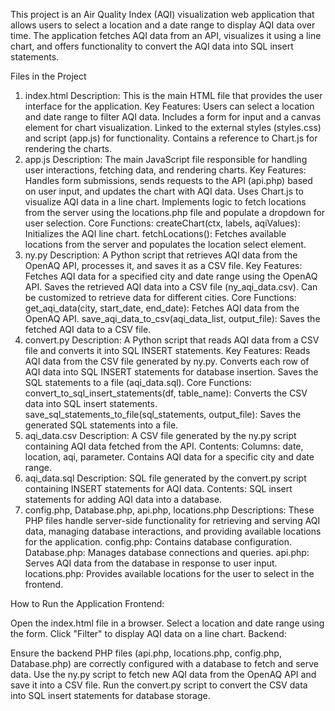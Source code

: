 This project is an Air Quality Index (AQI) visualization web application that allows users to select a location and a date range to display AQI data over time. The application fetches AQI data from an API, visualizes it using a line chart, and offers functionality to convert the AQI data into SQL insert statements.

Files in the Project
1. index.html
Description: This is the main HTML file that provides the user interface for the application.
Key Features:
Users can select a location and date range to filter AQI data.
Includes a form for input and a canvas element for chart visualization.
Linked to the external styles (styles.css) and script (app.js) for functionality.
Contains a reference to Chart.js for rendering the charts.
2. app.js
Description: The main JavaScript file responsible for handling user interactions, fetching data, and rendering charts.
Key Features:
Handles form submissions, sends requests to the API (api.php) based on user input, and updates the chart with AQI data.
Uses Chart.js to visualize AQI data in a line chart.
Implements logic to fetch locations from the server using the locations.php file and populate a dropdown for user selection.
Core Functions:
createChart(ctx, labels, aqiValues): Initializes the AQI line chart.
fetchLocations(): Fetches available locations from the server and populates the location select element.
3. ny.py
Description: A Python script that retrieves AQI data from the OpenAQ API, processes it, and saves it as a CSV file.
Key Features:
Fetches AQI data for a specified city and date range using the OpenAQ API.
Saves the retrieved AQI data into a CSV file (ny_aqi_data.csv).
Can be customized to retrieve data for different cities.
Core Functions:
get_aqi_data(city, start_date, end_date): Fetches AQI data from the OpenAQ API.
save_aqi_data_to_csv(aqi_data_list, output_file): Saves the fetched AQI data to a CSV file.
4. convert.py
Description: A Python script that reads AQI data from a CSV file and converts it into SQL INSERT statements.
Key Features:
Reads AQI data from the CSV file generated by ny.py.
Converts each row of AQI data into SQL INSERT statements for database insertion.
Saves the SQL statements to a file (aqi_data.sql).
Core Functions:
convert_to_sql_insert_statements(df, table_name): Converts the CSV data into SQL insert statements.
save_sql_statements_to_file(sql_statements, output_file): Saves the generated SQL statements into a file.
5. aqi_data.csv
Description: A CSV file generated by the ny.py script containing AQI data fetched from the API.
Contents:
Columns: date, location, aqi, parameter.
Contains AQI data for a specific city and date range.
6. aqi_data.sql
Description: SQL file generated by the convert.py script containing INSERT statements for AQI data.
Contents:
SQL insert statements for adding AQI data into a database.
7. config.php, Database.php, api.php, locations.php
Descriptions:
These PHP files handle server-side functionality for retrieving and serving AQI data, managing database interactions, and providing available locations for the application.
config.php: Contains database configuration.
Database.php: Manages database connections and queries.
api.php: Serves AQI data from the database in response to user input.
locations.php: Provides available locations for the user to select in the frontend.

How to Run the Application
Frontend:

Open the index.html file in a browser.
Select a location and date range using the form.
Click "Filter" to display AQI data on a line chart.
Backend:

Ensure the backend PHP files (api.php, locations.php, config.php, Database.php) are correctly configured with a database to fetch and serve data.
Use the ny.py script to fetch new AQI data from the OpenAQ API and save it into a CSV file.
Run the convert.py script to convert the CSV data into SQL insert statements for database storage.
